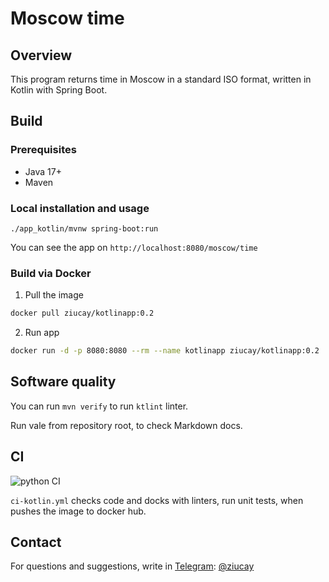 # Moscow time

## Overview

This program returns time in Moscow in a standard ISO format, written in Kotlin with Spring Boot.

## Build

### Prerequisites

- Java 17+
- Maven

### Local installation and usage

`./app_kotlin/mvnw spring-boot:run`

You can see the app on `http://localhost:8080/moscow/time`

### Build via Docker

1. Pull the image

```bash
docker pull ziucay/kotlinapp:0.2
```

2. Run app

```bash
docker run -d -p 8080:8080 --rm --name kotlinapp ziucay/kotlinapp:0.2
```

## Software quality

You can run `mvn verify` to run `ktlint` linter.

Run vale <path to document> from repository root, to check Markdown docs.

## CI
![python CI](https://github.com/ziucay/labs/actions/workflows/ci-kotlin.yml/badge.svg)

`ci-kotlin.yml` checks code and docks with linters, run unit tests, when
pushes the image to docker hub.

## Contact

For questions and suggestions, write in [Telegram](https://web.telegram.org/): [@ziucay](https://t.me/Ziucay)